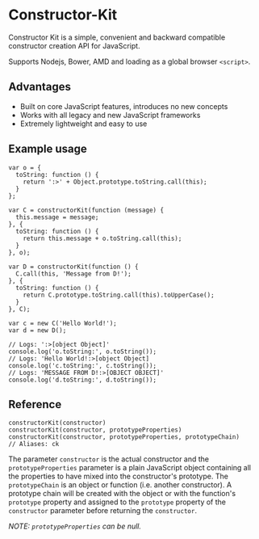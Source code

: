 Constructor-Kit
===============

Constructor Kit is a simple, convenient and backward compatible constructor creation API for JavaScript.

Supports Nodejs, Bower, AMD and loading as a global browser `<script>`.


## Advantages

- Built on core JavaScript features, introduces no new concepts
- Works with all legacy and new JavaScript frameworks
- Extremely lightweight and easy to use


## Example usage

    var o = {
      toString: function () {
        return ':>' + Object.prototype.toString.call(this);
      }
    };

    var C = constructorKit(function (message) {
      this.message = message;
    }, {
      toString: function () {
        return this.message + o.toString.call(this);
      }
    }, o);

    var D = constructorKit(function () {
      C.call(this, 'Message from D!');
    }, {
      toString: function () {
        return C.prototype.toString.call(this).toUpperCase();
      }
    }, C);

    var c = new C('Hello World!');
    var d = new D();

    // Logs: ':>[object Object]'
    console.log('o.toString:', o.toString()); 
    // Logs: 'Hello World!:>[object Object]
    console.log('c.toString:', c.toString()); 
    // Logs: 'MESSAGE FROM D!:>[OBJECT OBJECT]'
    console.log('d.toString:', d.toString());


## Reference

    constructorKit(constructor)
    constructorKit(constructor, prototypeProperties)
    constructorKit(constructor, prototypeProperties, prototypeChain)
    // Aliases: ck

The parameter `constructor` is the actual constructor and the `prototypeProperties` parameter is a plain JavaScript object containing all the properties to have mixed into the constructor's prototype. The `prototypeChain` is an object or function (i.e. another constructor). A prototype chain will be created with the object or with the function's `prototype` property and assigned to the `prototype` property of the `constructor` parameter before returning the `constructor`.

*NOTE: `prototypeProperties` can be null.*

